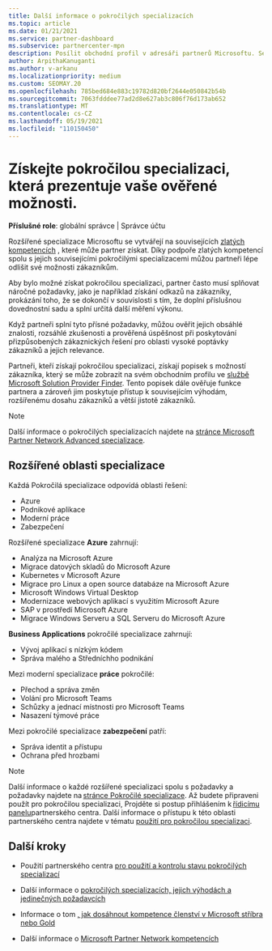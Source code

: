 ```yaml
---
title: Další informace o pokročilých specializacích
ms.topic: article
ms.date: 01/21/2021
ms.service: partner-dashboard
ms.subservice: partnercenter-mpn
description: Posílit obchodní profil v adresáři partnerů Microsoftu. Seznamte se s pokročilými specializacemi, které můžete dosáhnout spolu se stávajícími zlatými a Stříbrnémi kompetencemi.
author: ArpithaKanuganti
ms.author: v-arkanu
ms.localizationpriority: medium
ms.custom: SEOMAY.20
ms.openlocfilehash: 785bed684e883c19782d820bf2644e050842b54b
ms.sourcegitcommit: 7063fdddee77ad2d8e627ab3c806f76d173ab652
ms.translationtype: MT
ms.contentlocale: cs-CZ
ms.lasthandoff: 05/19/2021
ms.locfileid: "110150450"
---
```

# <a name="earn-an-advanced-specialization-to-showcase-your-validated-capabilities"></a>Získejte pokročilou specializaci, která prezentuje vaše ověřené možnosti.

**Příslušné role**: globální správce | Správce účtu

Rozšířené specializace Microsoftu se vytvářejí na souvisejících [zlatých kompetencích](learn-about-competencies.md) , které může partner získat. Díky podpoře zlatých kompetencí spolu s jejich souvisejícími pokročilými specializacemi můžou partneři lépe odlišit své možnosti zákazníkům.

Aby bylo možné získat pokročilou specializaci, partner často musí splňovat náročné požadavky, jako je například získání odkazů na zákazníky, prokázání toho, že se dokončí v souvislosti s tím, že doplní příslušnou dovednostní sadu a splní určitá další měření výkonu.

Když partneři splní tyto přísné požadavky, můžou ověřit jejich obsáhlé znalosti, rozsáhlé zkušenosti a prověřená úspěšnost při poskytování přizpůsobených zákaznických řešení pro oblasti vysoké poptávky zákazníků a jejich relevance.

Partneři, kteří získají pokročilou specializaci, získají popisek s možností zákazníka, který se může zobrazit na svém obchodním profilu ve [službě Microsoft Solution Provider Finder](https://www.microsoft.com/solution-providers/home). Tento popisek dále ověřuje funkce partnera a zároveň jim poskytuje přístup k souvisejícím výhodám, rozšířenému dosahu zákazníků a větší jistotě zákazníků.

> [!NOTE]
> Další informace o pokročilých specializacích najdete na [stránce Microsoft Partner Network Advanced specializace](https://partner.microsoft.com/membership/advanced-specialization).

## <a name="advanced-specialization-areas"></a>Rozšířené oblasti specializace

Každá Pokročilá specializace odpovídá oblasti řešení:

- Azure
- Podnikové aplikace
- Moderní práce
- Zabezpečení

Rozšířené specializace **Azure** zahrnují:

- Analýza na Microsoft Azure
- Migrace datových skladů do Microsoft Azure
- Kubernetes v Microsoft Azure
- Migrace pro Linux a open source databáze na Microsoft Azure
- Microsoft Windows Virtual Desktop
- Modernizace webových aplikací s využitím Microsoft Azure
- SAP v prostředí Microsoft Azure
- Migrace Windows Serveru a SQL Serveru do Microsoft Azure

**Business Applications** pokročilé specializace zahrnují:

- Vývoj aplikací s nízkým kódem
- Správa malého a Středníchho podnikání

Mezi moderní specializace **práce** pokročilé:

- Přechod a správa změn
- Volání pro Microsoft Teams
- Schůzky a jednací místnosti pro Microsoft Teams
- Nasazení týmové práce

Mezi pokročilé specializace **zabezpečení** patří:

- Správa identit a přístupu
- Ochrana před hrozbami

> [!NOTE]
> Další informace o každé rozšířené specializaci spolu s požadavky a požadavky najdete na [stránce Pokročilé specializace](https://partner.microsoft.com/membership/advanced-specialization). Až budete připraveni použít pro pokročilou specializaci, Projděte si postup přihlášením k [řídicímu panelu](https://partner.microsoft.com/dashboard)partnerského centra. Další informace o přístupu k této oblasti partnerského centra najdete v tématu [použití pro pokročilou specializaci](advanced-specializations-apply.md).

## <a name="next-steps"></a>Další kroky

- Použití partnerského centra [pro použití a kontrolu stavu pokročilých specializací](advanced-specializations-apply.md)

- Další informace o [pokročilých specializacích, jejich výhodách a jedinečných požadavcích](https://partner.microsoft.com/membership/advanced-specialization)

- Informace o tom [, jak dosáhnout kompetence členství v Microsoft stříbra nebo Gold](learn-about-competencies.md)

- Další informace o [Microsoft Partner Network kompetencích](https://partner.microsoft.com/membership/competencies)